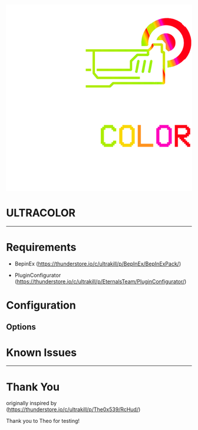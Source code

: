 ![UltraColor](./assets/icon.png)
# ULTRACOLOR
---

# Requirements

- BepinEx (https://thunderstore.io/c/ultrakill/p/BepInEx/BepInExPack/)

- PluginConfigurator (https://thunderstore.io/c/ultrakill/p/EternalsTeam/PluginConfigurator/)

# Configuration

## Options


# Known Issues


---
# Thank You

originally inspired by (https://thunderstore.io/c/ultrakill/p/The0x539/RcHud/)

Thank you to Theo for testing!